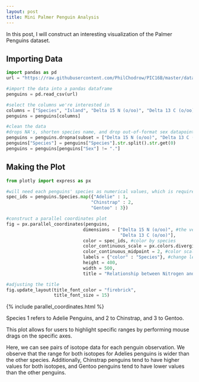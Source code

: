```yaml
---
layout: post
title: Mini Palmer Penguin Analysis
---
```



In this post, I will construct an interesting visualization of the Palmer Penguins dataset.

## Importing Data

```python
import pandas as pd
url = "https://raw.githubusercontent.com/PhilChodrow/PIC16B/master/datasets/palmer_penguins.csv"

#import the data into a pandas dataframe
penguins = pd.read_csv(url)

#select the columns we're interested in
columns = ["Species", "Island", "Delta 15 N (o/oo)", "Delta 13 C (o/oo)"]
penguins = penguins[columns]

#clean the data
#drops NA's, shorten species name, and drop out-of-format sex datapoint
penguins = penguins.dropna(subset = ["Delta 15 N (o/oo)", "Delta 13 C (o/oo)"])
penguins["Species"] = penguins["Species"].str.split().str.get(0)
penguins = penguins[penguins["Sex"] != "."]
```

## Making the Plot

```python
from plotly import express as px

#will need each penguins' species as numerical values, which is required for the color scale
spec_ids = penguins.Species.map({"Adelie" : 1,
                                "Chinstrap" : 2,
                                "Gentoo" : 3})

#construct a parallel coordinates plot
fig = px.parallel_coordinates(penguins,
                             dimensions = ["Delta 15 N (o/oo)", #the vertical axes
                                           "Delta 13 C (o/oo)"],
                             color = spec_ids, #color by species
                             color_continuous_scale = px.colors.diverging.Tealrose, #color scale
                             color_continuous_midpoint = 2, #color scale midpoint
                             labels = {"color" : "Species"}, #change legend title
                             height = 400,
                             width = 500,
                             title = "Relationship between Nitrogen and Carbon Isotopes")

#adjusting the title
fig.update_layout(title_font_color = "firebrick",
                  title_font_size = 15)
```

{% include parallel_coordinates.html %}

Species 1 refers to Adelie Penguins, and 2 to Chinstrap, and 3 to Gentoo.

This plot allows for users to highlight specific ranges by performing mouse drags on the specific axes. 

Here, we can see pairs of isotope data for each penguin observation. We observe that the range for both isotopes for Adelies penguins is wider than the other species. Additionally, Chinstrap penguins tend to have higher values for both isotopes, and Gentoo penguins tend to have lower values than the other penguins.

